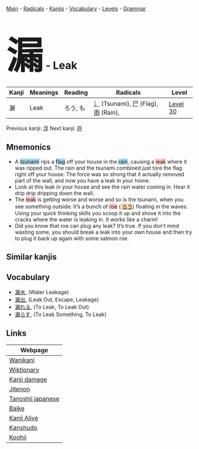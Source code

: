 <style> bigfont {font-size: 100px}</style>
[Main](../index.md) -
[Radicals](../radicals.md) -
[Kanjis](../kanjis.md) -
[Vocabulary](../vocabulary.md) -
[Levels](../levels.md) -
[Grammar](../grammar.md)
# <bigfont> 漏</bigfont> - Leak 

| Kanji | Meanings | Reading | Radicals | Level |
| --- | --- | --- | --- | --- |
| 漏 | Leak | ろう, も | [氵](../radicals/氵.md) (Tsunami), [尸](../radicals/尸.md) (Flag), [雨](../radicals/雨.md) (Rain),  | [Level 30](../levels/wk_level30.md) |

Previous kanji: [浮](浮.md) Next kanji: [符](符.md) 

## Mnemonics
 * A <span style="background-color:#ADD8E6"> tsunami</span> rips a <span style="background-color:#ADD8E6"> flag</span> off your house in the <span style="background-color:#ADD8E6"> rain</span>, causing a <span style="background-color:#ffcccb"> leak</span> where it was ripped out. The rain and the tsunami combined just tore the flag right off your house. The force was so strong that it actually removed part of the wall, and now you have a leak in your home.
* Look at this leak in your house and see the rain water coming in. Hear it drip drip dripping down the wall.
* The <span style="background-color:#ffcccb"> leak</span> is getting worse and worse and so is the tsunami, when you see something outside. It’s a bunch of <span style="background-color:#ffcccb"> roe</span> (<span style="background-color:#fed8b1"> [ろう](https://jisho.org/search/ろう)</span>) floating in the waves. Using your quick thinking skills you scoop it up and shove it into the cracks where the water is leaking in. It works like a charm!
* Did you know that roe can plug any leak? It’s true. If you don’t mind wasting some, you should break a leak into your own house and then try to plug it back up again with some salmon roe.


## Similar kanjis
 


## Vocabulary
 * [漏水](../vocabulary/漏.md), (Water Leakage)
* [漏出](../vocabulary/漏.md), (Leak Out, Escape, Leakage)
* [漏れる](../vocabulary/漏.md), (To Leak, To Leak Out)
* [漏らす](../vocabulary/漏.md), (To Leak Something, To Leak)



## Links 

| Webpage |
| --- |
| [Wanikani          ](https://www.wanikani.com/kanji/漏) |
| [Wiktionary        ](https://en.wiktionary.org/wiki/漏) |
| [Kanji damage      ](http://www.kanjidamage.com/kanji/search?utf8=✓&q=漏) |
| [Jitenon           ](https://jitenon.com/kanji/漏) |
| [Tanoshii japanese ](https://www.tanoshiijapanese.com/dictionary/kanji.cfm?k=漏) |
| [Baike             ](https://baike.baidu.com/item/漏) |
| [Kanji Alive       ](https://app.kanjialive.com/漏) |
| [Kanshudo          ](https://www.kanshudo.com/searchmn?q=漏) |
| [Koohii            ](https://kanji.koohii.com/study/kanji/漏) |
